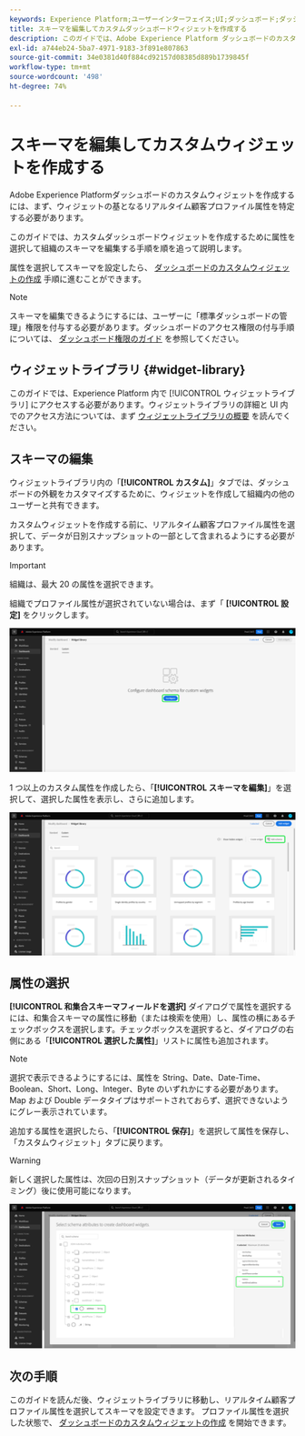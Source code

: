 ```yaml
---
keywords: Experience Platform;ユーザーインターフェイス;UI;ダッシュボード;ダッシュボード;プロファイル;セグメント;宛先;ライセンスの使用
title: スキーマを編集してカスタムダッシュボードウィジェットを作成する
description: このガイドでは、Adobe Experience Platform ダッシュボードのカスタムウィジェットを作成するために、属性を選択し、組織のスキーマを設定する手順を順を追って説明します。
exl-id: a744eb24-5ba7-4971-9183-3f891e807863
source-git-commit: 34e0381d40f884cd92157d08385d889b1739845f
workflow-type: tm+mt
source-wordcount: '498'
ht-degree: 74%

---
```


# スキーマを編集してカスタムウィジェットを作成する

Adobe Experience Platformダッシュボードのカスタムウィジェットを作成するには、まず、ウィジェットの基となるリアルタイム顧客プロファイル属性を特定する必要があります。

このガイドでは、カスタムダッシュボードウィジェットを作成するために属性を選択して組織のスキーマを編集する手順を順を追って説明します。

属性を選択してスキーマを設定したら、 [ダッシュボードのカスタムウィジェットの作成](custom-widgets.md) 手順に進むことができます。

>[!NOTE]
>
>スキーマを編集できるようにするには、ユーザーに「標準ダッシュボードの管理」権限を付与する必要があります。ダッシュボードのアクセス権限の付与手順については、 [ダッシュボード権限のガイド](../permissions.md) を参照してください。

## ウィジェットライブラリ {#widget-library}

このガイドでは、Experience Platform 内で [!UICONTROL ウィジェットライブラリ] にアクセスする必要があります。ウィジェットライブラリの詳細と UI 内でのアクセス方法については、まず [ウィジェットライブラリの概要](widget-library.md) を読んでください。

## スキーマの編集

ウィジェットライブラリ内の「**[!UICONTROL カスタム]**」タブでは、ダッシュボードの外観をカスタマイズするために、ウィジェットを作成して組織内の他のユーザーと共有できます。

カスタムウィジェットを作成する前に、リアルタイム顧客プロファイル属性を選択して、データが日別スナップショットの一部として含まれるようにする必要があります。

>[!IMPORTANT]
>
>組織は、最大 20 の属性を選択できます。

組織でプロファイル属性が選択されていない場合は、まず「 **[!UICONTROL 設定]** をクリックします。

![「設定」がハイライト表示されたウィジェットライブラリワークスペースの「カスタム」タブ。](../images/customization/configure-schema.png)

1 つ以上のカスタム属性を作成したら、「**[!UICONTROL スキーマを編集]**」を選択して、選択した属性を表示し、さらに追加します。

![スキーマの編集がハイライト表示されたウィジェットライブラリワークスペースの「カスタム」タブ。](../images/customization/edit-schema.png)

## 属性の選択

**[!UICONTROL 和集合スキーマフィールドを選択]** ダイアログで属性を選択するには、和集合スキーマの属性に移動（または検索を使用）し、属性の横にあるチェックボックスを選択します。チェックボックスを選択すると、ダイアログの右側にある「**[!UICONTROL 選択した属性]**」リストに属性も追加されます。

>[!NOTE]
>
>選択で表示できるようにするには、属性を String、Date、Date-Time、Boolean、Short、Long、Integer、Byte のいずれかにする必要があります。Map および Double データタイプはサポートされておらず、選択できないようにグレー表示されています。

追加する属性を選択したら、「**[!UICONTROL 保存]**」を選択して属性を保存し、「カスタムウィジェット」タブに戻ります。

>[!WARNING]
>新しく選択した属性は、次回の日別スナップショット（データが更新されるタイミング）後に使用可能になります。

![属性を持つスキーマ属性を選択し、ハイライト表示された「保存」を選択するためのダイアログ。](../images/customization/select-attribute.png)

## 次の手順

このガイドを読んだ後、ウィジェットライブラリに移動し、リアルタイム顧客プロファイル属性を選択してスキーマを設定できます。 プロファイル属性を選択した状態で、 [ダッシュボードのカスタムウィジェットの作成](custom-widgets.md) を開始できます。
